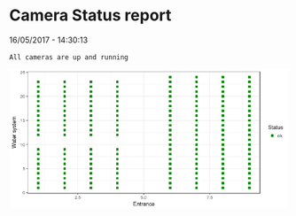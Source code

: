 Camera Status report
================
16/05/2017 - 14:30:13

    All cameras are up and running

![](camreport_files/figure-markdown_github/unnamed-chunk-2-1.png)
